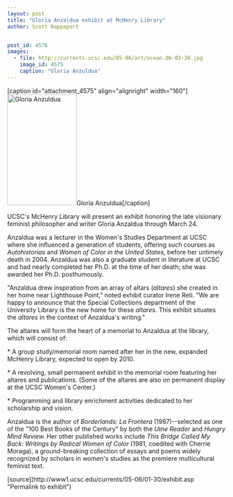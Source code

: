 ```yaml
---
layout: post
title: "Gloria Anzaldua exhibit at McHenry Library"
author: Scott Rappaport


post_id: 4576
images:
  - file: http://currents.ucsc.edu/05-06/art/ocean.06-01-30.jpg
    image_id: 4575
    caption: "Gloria Anzuldua"
---
```


[caption id="attachment_4575" align="alignright" width="160"]<a href="http://localhost/mysite/wp-content/uploads/2006/01/ocean.06-01-30.jpg"><img class="size-full wp-image-4575" src="http://localhost/mysite/wp-content/uploads/2006/01/ocean.06-01-30.jpg" alt="Gloria Anzuldua" width="160" height="255" /></a>Gloria Anzuldua[/caption]
<a name="content" id="content"></a>
<p>
  UCSC's McHenry Library will present an exhibit honoring the late visionary feminist philosopher and writer Gloria Anzaldua through March 24.
</p>
<p>
  Anzaldua was a lecturer in the Women's Studies Department at UCSC where she influenced a generation of students, offering such courses as <i>Autohistorias</i> and <i>Women of Color in the United States</i>, before her untimely death in 2004. Anzaldua was also a graduate student in literature at UCSC and had nearly completed her Ph.D. at the time of her death; she was awarded her Ph.D. posthumously.
</p>
<p>
  "Anzaldua drew inspiration from an array of altars (<i>altares</i>) she created in her home near Lighthouse Point," noted exhibit curator Irene Reti. "We are happy to announce that the Special Collections department of the University Library is the new home for these <i>altares</i>. This exhibit situates the <i>altares</i> in the context of Anzaldua's writing."
</p>
<p>
  The altares will form the heart of a memorial to Anzaldua at the library, which will consist of:
</p>
<p>
  * A group study/memorial room named after her in the new, expanded McHenry Library, expected to open by 2010.
</p>
<p>
  * A revolving, small permanent exhibit in the memorial room featuring her altares and publications. (Some of the altares are also on permanent display at the UCSC Women's Center.)
</p>
<p>
  * Programming and library enrichment activities dedicated to her scholarship and vision.
</p>
<p>
  Anzaldua is the author of <i>Borderlands: La Frontera</i> (1987)--selected as one of the "100 Best Books of the Century" by both the <i>Utne Reader</i> and <i>Hungry Mind Review.</i> Her other published works include <i>This Bridge Called My Back: Writings by Radical Women of Color</i> (1981, coedited with Cherrie Moraga), a ground-breaking collection of essays and poems widely recognized by scholars in women's studies as the premiere multicultural feminist text.
</p>
<form>
  <input name="t1" size="-1" type="hidden">
</form>




</p>
[source](http://www1.ucsc.edu/currents/05-06/01-30/exhibit.asp "Permalink to exhibit")
